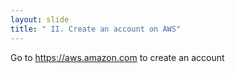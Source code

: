 ```yaml
---
layout: slide
title: " II. Create an account on AWS"
---
```

Go to https://aws.amazon.com to create an account

